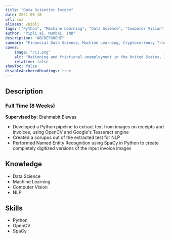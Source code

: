 ```yaml
---
title: "Data Scientist Intern" 
date: 2021-06-10
url: /w3
aliases: /pipli
tags: ["Python", "Machine Learning", "Data Science", "Computer Vision", "NLP"]
author: "Pipli.ai, Mumbai, IND"
description: "ABCDEFGHEHE" 
summary: "Financial Data Science, Machine Learning, Cryptocurrency Trading Signals" 
cover:
    image: "/c1.png"
    alt: "Rationing and frictional unemployment in the United States, 1964–2009"
    relative: false
showToc: false
disableAnchoredHeadings: true
---
```

## Description

### Full Time (8 Weeks)

**Supervised by:** Brahmabit Biswas

+ Developed a Python pipeline to extract text from images on receipts and invoices, using OpenCV and Google's Tesseract engine
+ Created a corupus out of the extracted test for NLP
+ Performed Named Entity Recognition using SpaCy in Python to create completely digitized versions of the input invoice images

## Knowledge

+ Data Science
+ Machine Learning
+ Computer Vision
+ NLP

## Skills

+ Python
+ OpenCV
+ SpaCy
